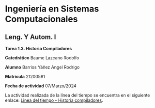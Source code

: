 # Ingeniería en Sistemas Computacionales
## Leng. Y Autom. I
**Tarea 1.3. Historia Compiladores**

**Catedrático**
Baume Lazcano Rodolfo

**Alumno**
Barrios Yáñez Angel Rodrigo

**Matricula**
21200581

**Fecha de actividad**
07/Marzo/2024

La actividad realizada de la línea del tiempo se encuentra  en el siguiente enlace: [Linea del tiempo - Historia compiladores](https://www.tiki-toki.com/timeline/entry/2047780/Historia-Compiladores/).